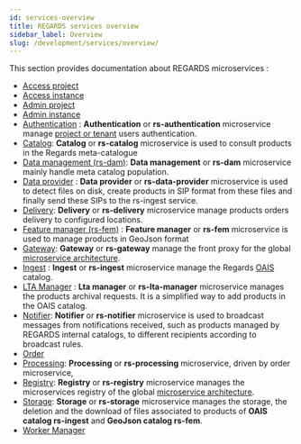 ```yaml
---
id: services-overview
title: REGARDS services overview
sidebar_label: Overview
slug: /development/services/overview/
---
```


This section provides documentation about REGARDS microservices :

- [Access project](../backend/regards/access/access.md)
- [Access instance](../backend/regards/access/access.md)
- [Admin project](../backend/regards/admin/admin.md)
- [Admin instance](../backend/regards/admin-instance/overview.md)
- [Authentication](authentication/authentication-overview.md) : **Authentication** or **rs-authentication** microservice
  manage [project or tenant](../concepts/03-multitenant.md) users authentication.
- [Catalog](catalog/overview.md): **Catalog** or **rs-catalog** microservice is used to consult products in the Regards
  meta-catalogue
- [Data management (rs-dam)](./dam/overview.md): **Data management** or **rs-dam** microservice mainly handle meta
  catalog population.
- [Data provider](dataprovider/dataprovider-overview.md) : **Data provider** or **rs-data-provider** microservice is
  used to detect files on disk, create products in SIP format from these files and finally send these SIPs to the
  rs-ingest service.
- [Delivery](delivery/delivery-overview.md): **Delivery** or **rs-delivery** microservice manage products orders
  delivery to configured locations.
- [Feature manager (rs-fem)](fem/overview.md) : **Feature manager** or **rs-fem** microservice is used to manage
  products in GeoJson format
- [Gateway](gateway/gateway.md): **Gateway** or **rs-gateway** manage the front proxy for the
  global [microservice architecture](../concepts/02-microservices.md).
- [Ingest](ingest/overview.md) : **Ingest** or **rs-ingest** microservice manage the
  Regards [OAIS](../appendices/01-oais.md) catalog.
- [LTA Manager](lta-manager/lta-manager.md) : **Lta manager** or **rs-lta-manager** microservice manages the
  products archival requests. It is a simplified way to add products in the OAIS catalog.
- [Notifier](notifier/overview.md): **Notifier** or **rs-notifier** microservice is used to broadcast messages from
  notifications received, such as products managed by REGARDS internal catalogs, to different recipients according to
  broadcast rules.
- [Order](../backend/regards/order/order.md)
- [Processing](processing/overview.md): **Processing** or **rs-processing** microservice, driven by order microservice,
- [Registry](registry/overview.md): **Registry** or **rs-registry** microservice manages the microservices registry of
  the global [microservice architecture](../concepts/02-microservices.md).
- [Storage](storage/overview.md): **Storage** or **rs-storage** microservice manages the storage, the deletion and the
  download of files associated to products of **OAIS catalog rs-ingest** and **GeoJson catalog rs-fem**.
- [Worker Manager](../backend/regards/worker-manager/storage.md)